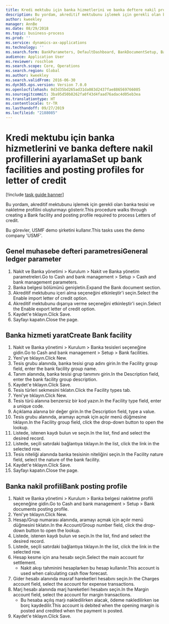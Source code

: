 ```yaml
---
title: Kredi mektubu için banka hizmetlerini ve banka deftere nakil profillerini ayarlama
description: Bu yordam, akreditif mektubunu işlemek için gerekli olan banka tesisi ve nakletme profilini oluşturmayı gösterir.
author: kweekley
manager: AnnBe
ms.date: 08/29/2018
ms.topic: business-process
ms.prod: ''
ms.service: dynamics-ax-applications
ms.technology: ''
ms.search.form: BankParameters, DefaultDashboard, BankDocumentSetup, BankDocumentPosting
audience: Application User
ms.reviewer: roschlom
ms.search.scope: Core, Operations
ms.search.region: Global
ms.author: kweekley
ms.search.validFrom: 2016-06-30
ms.dyn365.ops.version: Version 7.0.0
ms.openlocfilehash: 0d3d35bd265ad31da083d2437fae886569766085
ms.sourcegitcommit: 3ba95d50b8262fa0f43d4faad76adac4d05eb3ea
ms.translationtype: HT
ms.contentlocale: tr-TR
ms.lasthandoff: 09/27/2019
ms.locfileid: "2188085"
---
```

# <a name="set-up-bank-facilities-and-posting-profiles-for-letter-of-credit"></a><span data-ttu-id="e0c67-103">Kredi mektubu için banka hizmetlerini ve banka deftere nakil profillerini ayarlama</span><span class="sxs-lookup"><span data-stu-id="e0c67-103">Set up bank facilities and posting profiles for letter of credit</span></span>

[!include [task guide banner](../../includes/task-guide-banner.md)]

<span data-ttu-id="e0c67-104">Bu yordam, akreditif mektubunu işlemek için gerekli olan banka tesisi ve nakletme profilini oluşturmayı gösterir.</span><span class="sxs-lookup"><span data-stu-id="e0c67-104">This procedure walks through creating a Bank facility and posting profile required to process Letters of credit.</span></span> 

<span data-ttu-id="e0c67-105">Bu görevler, USMF demo şirketini kullanır.</span><span class="sxs-lookup"><span data-stu-id="e0c67-105">This tasks uses the demo company 'USMF'.</span></span>






## <a name="general-ledger-parameter"></a><span data-ttu-id="e0c67-106">Genel muhasebe defteri parametresi</span><span class="sxs-lookup"><span data-stu-id="e0c67-106">General ledger parameter</span></span>
1. <span data-ttu-id="e0c67-107">Nakit ve Banka yönetimi > Kurulum > Nakit ve Banka yönetim parametreleri.</span><span class="sxs-lookup"><span data-stu-id="e0c67-107">Go to Cash and bank management > Setup > Cash and bank management parameters.</span></span>
2. <span data-ttu-id="e0c67-108">Banka belgesi bölümünü genişletin.</span><span class="sxs-lookup"><span data-stu-id="e0c67-108">Expand the Bank document section.</span></span>
3. <span data-ttu-id="e0c67-109">Akreditif mektubunu içeri alma seçeneğini etkinleştir'i seçin.</span><span class="sxs-lookup"><span data-stu-id="e0c67-109">Select the Enable import letter of credit option.</span></span>
4. <span data-ttu-id="e0c67-110">Akreditif mektubunu dışarıya verme seçeneğini etkinleştir'i seçin.</span><span class="sxs-lookup"><span data-stu-id="e0c67-110">Select the Enable export letter of credit option.</span></span>
5. <span data-ttu-id="e0c67-111">Kaydet'e tıklayın.</span><span class="sxs-lookup"><span data-stu-id="e0c67-111">Click Save.</span></span>
6. <span data-ttu-id="e0c67-112">Sayfayı kapatın.</span><span class="sxs-lookup"><span data-stu-id="e0c67-112">Close the page.</span></span>

## <a name="create-bank-facility"></a><span data-ttu-id="e0c67-113">Banka hizmeti yarat</span><span class="sxs-lookup"><span data-stu-id="e0c67-113">Create Bank facility</span></span>
1. <span data-ttu-id="e0c67-114">Nakit ve Banka yönetimi > Kurulum > Banka tesisleri seçeneğine gidin.</span><span class="sxs-lookup"><span data-stu-id="e0c67-114">Go to Cash and bank management > Setup > Bank facilities.</span></span>
2. <span data-ttu-id="e0c67-115">Yeni'ye tıklayın.</span><span class="sxs-lookup"><span data-stu-id="e0c67-115">Click New.</span></span>
3. <span data-ttu-id="e0c67-116">Tesis grubu alanında, banka tesisi grup adını girin.</span><span class="sxs-lookup"><span data-stu-id="e0c67-116">In the Facility group field, enter the bank facility group name.</span></span>
4. <span data-ttu-id="e0c67-117">Tanım alanında, banka tesisi grup tanımını girin.</span><span class="sxs-lookup"><span data-stu-id="e0c67-117">In the Description field, enter the bank facility group description.</span></span>
5. <span data-ttu-id="e0c67-118">Kaydet'e tıklayın.</span><span class="sxs-lookup"><span data-stu-id="e0c67-118">Click Save.</span></span>
6. <span data-ttu-id="e0c67-119">Tesis türleri sekmesini tıklatın.</span><span class="sxs-lookup"><span data-stu-id="e0c67-119">Click the Facility types tab.</span></span>
7. <span data-ttu-id="e0c67-120">Yeni'ye tıklayın.</span><span class="sxs-lookup"><span data-stu-id="e0c67-120">Click New.</span></span>
8. <span data-ttu-id="e0c67-121">Tesis türü alanına benzersiz bir kod yazın.</span><span class="sxs-lookup"><span data-stu-id="e0c67-121">In the Facility type field, enter a unique code.</span></span>
9. <span data-ttu-id="e0c67-122">Açıklama alanına bir değer girin.</span><span class="sxs-lookup"><span data-stu-id="e0c67-122">In the Description field, type a value.</span></span>
10. <span data-ttu-id="e0c67-123">Tesis grubu alanında, aramayı açmak için açılır menü düğmesine tıklayın.</span><span class="sxs-lookup"><span data-stu-id="e0c67-123">In the Facility group field, click the drop-down button to open the lookup.</span></span>
11. <span data-ttu-id="e0c67-124">Listede, istenen kaydı bulun ve seçin.</span><span class="sxs-lookup"><span data-stu-id="e0c67-124">In the list, find and select the desired record.</span></span>
12. <span data-ttu-id="e0c67-125">Listede, seçili satırdaki bağlantıya tıklayın.</span><span class="sxs-lookup"><span data-stu-id="e0c67-125">In the list, click the link in the selected row.</span></span>
13. <span data-ttu-id="e0c67-126">Tesis niteliği alanında banka tesisinin niteliğini seçin.</span><span class="sxs-lookup"><span data-stu-id="e0c67-126">In the Facility nature field, select the nature of the bank facility.</span></span>
14. <span data-ttu-id="e0c67-127">Kaydet'e tıklayın.</span><span class="sxs-lookup"><span data-stu-id="e0c67-127">Click Save.</span></span>
15. <span data-ttu-id="e0c67-128">Sayfayı kapatın.</span><span class="sxs-lookup"><span data-stu-id="e0c67-128">Close the page.</span></span>

## <a name="bank-posting-profile"></a><span data-ttu-id="e0c67-129">Banka nakil profili</span><span class="sxs-lookup"><span data-stu-id="e0c67-129">Bank posting profile</span></span>
1. <span data-ttu-id="e0c67-130">Nakit ve Banka yönetimi > Kurulum > Banka belgesi nakletme profili seçeneğine gidin.</span><span class="sxs-lookup"><span data-stu-id="e0c67-130">Go to Cash and bank management > Setup > Bank documents posting profile.</span></span>
2. <span data-ttu-id="e0c67-131">Yeni'ye tıklayın.</span><span class="sxs-lookup"><span data-stu-id="e0c67-131">Click New.</span></span>
3. <span data-ttu-id="e0c67-132">Hesap/Grup numarası alanında, aramayı açmak için açılır menü düğmesini tıklatın.</span><span class="sxs-lookup"><span data-stu-id="e0c67-132">In the Account/Group number field, click the drop-down button to open the lookup.</span></span>
4. <span data-ttu-id="e0c67-133">Listede, istenen kaydı bulun ve seçin.</span><span class="sxs-lookup"><span data-stu-id="e0c67-133">In the list, find and select the desired record.</span></span>
5. <span data-ttu-id="e0c67-134">Listede, seçili satırdaki bağlantıya tıklayın.</span><span class="sxs-lookup"><span data-stu-id="e0c67-134">In the list, click the link in the selected row.</span></span>
6. <span data-ttu-id="e0c67-135">Hesap kesme için ana hesabı seçin.</span><span class="sxs-lookup"><span data-stu-id="e0c67-135">Select the main account for settlement.</span></span>
    * <span data-ttu-id="e0c67-136">Nakit akışı tahminini hesaplarken bu hesap kullanılır.</span><span class="sxs-lookup"><span data-stu-id="e0c67-136">This account is used when calculating cash flow forecast.</span></span>  
7. <span data-ttu-id="e0c67-137">Gider hesabı alanında masraf hareketleri hesabını seçin.</span><span class="sxs-lookup"><span data-stu-id="e0c67-137">In the Charges account field, select the account for expense transactions.</span></span>
8. <span data-ttu-id="e0c67-138">Marj hesabı alanında marj hareketleri hesabını seçin.</span><span class="sxs-lookup"><span data-stu-id="e0c67-138">In the Margin account field, select the account for margin transactions.</span></span>
    * <span data-ttu-id="e0c67-139">Bu hesaba açılış marjı nakledilirken alacak, ödeme nakledilirken ise borç kaydedilir.</span><span class="sxs-lookup"><span data-stu-id="e0c67-139">This account is debited when the opening margin is posted and credited when the payment is posted.</span></span>  
9. <span data-ttu-id="e0c67-140">Kaydet'e tıklayın.</span><span class="sxs-lookup"><span data-stu-id="e0c67-140">Click Save.</span></span>

